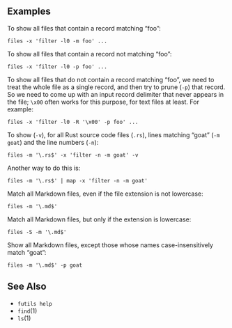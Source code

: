 ## Examples

To show all files that contain a record matching “foo”:

```
files -x 'filter -l0 -m foo' ...
```

To show all files that contain a record not matching “foo”:

```
files -x 'filter -l0 -p foo' ...
```

To show all files that do not contain a record matching “foo”, we need to treat the whole file as a single record, and then try to prune (`-p`) that record. So we need to come up with an input record delimiter that never appears in the file; `\x00` often works for this purpose, for text files at least. For example:

```
files -x 'filter -l0 -R '\x00' -p foo' ...
```

To show (`-v`), for all Rust source code files (`.rs`), lines matching “goat” (`-m goat`) and the line numbers (`-n`):

```
files -m '\.rs$' -x 'filter -n -m goat' -v
```

Another way to do this is:

```
files -m '\.rs$' | map -x 'filter -n -m goat'
```

Match all Markdown files, even if the file extension is not lowercase:

```
files -m '\.md$'
```

Match all Markdown files, but only if the extension is lowercase:

```
files -S -m '\.md$'
```

Show all Markdown files, except those whose names case-insensitively match “goat”:

```
files -m '\.md$' -p goat
```

## See Also

* `futils help`
* `find`(1)
* `ls`(1)
